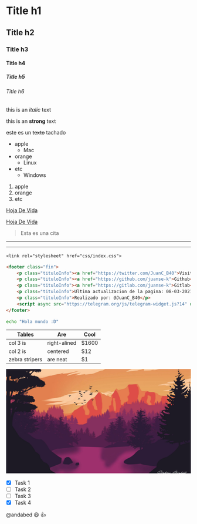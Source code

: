 <!-- Headings -->

# Title h1
## Title h2
### Title h3
#### Title h4
##### Title h5
###### Title h6

<!-- italic -->
this is an *italic* text

<!-- strong -->
this is an **strong** text

<!-- strikethrough -->
este es un ~~texto~~ tachado

<!-- UL -->
* apple
    * Mac
* orange
    * Linux
* etc
    * Windows

<!-- IL -->
1. apple
2. orange
3. etc

<!-- Enlaces -->
[Hoja De Vida](https://juanse-k.github.io/MiPaginaWeb/)

[Hoja De Vida](https://juanse-k.github.io/MiPaginaWeb/ "Custom title")

<!-- Otras cosas -->
> Esta es una cita
---
___

<!-- Linea de codigo -->
`<link rel="stylesheet" href="css/index.css">`

<!-- Bloque de codigo -->
```html
<footer class="fin">
    <p class="tituloInfo"><a href="https://twitter.com/JuanC_B40">Visita mi Twitter :D</a></p>
    <p class="tituloInfo"><a href="https://github.com/juanse-k">Github</a></p>
    <p class="tituloInfo"><a href="https://gitlab.com/juanse-k">Gitlab</a></p>
    <p class="tituloInfo">Ultima actualizacion de la pagina: 08-03-2021</p>
    <p class="tituloInfo">Realizado por: @JuanC_B40</p>
    <script async src="https://telegram.org/js/telegram-widget.js?14" data-telegram-share-url="https://juanse-k.github.io/MiPaginaWeb/" data-comment="Visita mi nueva pagina UwU" data-size="large"></script>
</footer>
```

```bash
echo "Hola mundo :D"
```

<!-- Crear tablas -->
| Tables        | Are         | Cool  |
|-----------    |-------      |-------|
|col 3 is       |right-alined |$1600  |
|col 2 is       |centered     |$12    |
|zebra stripers |are neat     |$1     |

<!-- Insertar imagen -->
![Poster](img/poster.jpg "Poster de Espera")

<!-- GITHUB MARKDOWN -->
* [x] Task 1
* [ ] Task 2
* [ ] Task 3
* [x] Task 4

<!-- Mesionar un Usuario y Emojis-->
@andabed  :satisfied: :+1:

